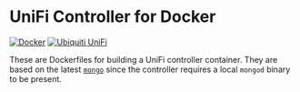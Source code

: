 # UniFi Controller for Docker

[![Docker](http://i.imgur.com/gasJBKa.png)](https://www.docker.com/) [![Ubiquiti UniFi](http://i.imgur.com/UqzgRqR.png)](https://www.ubnt.com/enterprise/)

These are Dockerfiles for building a UniFi controller container. They are based on the latest [`mongo`](https://hub.docker.com/_/mongo/) since the controller requires a local `mongod` binary to be present.
